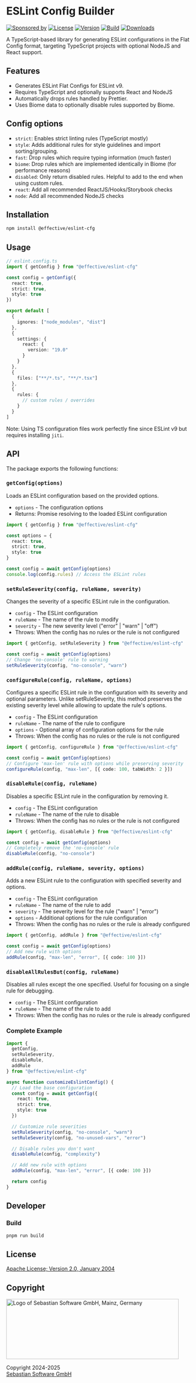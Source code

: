 # ESLint Config Builder

[![Sponsored by][sponsor-img]][sponsor] [![License][github-license-img]][github] [![Version][npm-version-img]][npm] [![Build][github-action-img]][github-actions] [![Downloads][npm-downloads-img]][npm]

[sponsor]: https://www.sebastian-software.de
[sponsor-img]: https://badgen.net/badge/Sponsored%20by/Sebastian%20Software/c41e54
[npm]: https://www.npmjs.com/package/@effective/eslint-cfg
[npm-downloads-img]: https://badgen.net/npm/dm/@effective/eslint-cfg
[npm-version-img]: https://badgen.net/npm/v/@effective/eslint-cfg
[github]: https://github.com/sebastian-software/effective-eslint-cfg
[github-actions]: https://github.com/sebastian-software/effective-eslint-cfg/actions/
[github-license-img]: https://badgen.net/github/license/sebastian-software/effective-eslint-cfg
[github-action-img]: https://github.com/sebastian-software/effective-eslint-cfg/actions/workflows/node.js.yml/badge.svg

A TypeScript-based library for generating ESLint configurations in the Flat Config format, targeting TypeScript projects with optional NodeJS and React support.

## Features

- Generates ESLint Flat Configs for ESLint v9.
- Requires TypeScript and optionally supports React and NodeJS
- Automatically drops rules handled by Prettier.
- Uses Biome data to optionally disable rules supported by Biome.

## Config options

- `strict`: Enables strict linting rules (TypeScript mostly)
- `style`: Adds additional rules for style guidelines and import sorting/grouping.
- `fast`: Drop rules which require typing information (much faster)
- `biome`: Drop rules which are implemented identically in Biome (for performance reasons)
- `disabled`: Only return disabled rules. Helpful to add to the end when using custom rules.
- `react`: Add all recommended ReactJS/Hooks/Storybook checks
- `node`: Add all recommended NodeJS checks

## Installation

```bash
npm install @effective/eslint-cfg
```

## Usage

```ts
// eslint.config.ts
import { getConfig } from "@effective/eslint-cfg"

const config = getConfig({
  react: true,
  strict: true,
  style: true
})

export default [
  {
    ignores: ["node_modules", "dist"]
  },
  {
    settings: {
      react: {
        version: "19.0"
      }
    }
  },
  {
    files: ["**/*.ts", "**/*.tsx"]
  },
  {
    rules: {
      // custom rules / overrides
    }
  }
]
```

Note: Using TS configuration files work perfectly fine since ESLint v9 but requires installing `jiti`.

## API

The package exports the following functions:

### `getConfig(options)`

Loads an ESLint configuration based on the provided options.

- `options` - The configuration options
- Returns: Promise resolving to the loaded ESLint configuration

```ts
import { getConfig } from "@effective/eslint-cfg"

const options = {
  react: true,
  strict: true,
  style: true
}

const config = await getConfig(options)
console.log(config.rules) // Access the ESLint rules
```

### `setRuleSeverity(config, ruleName, severity)`

Changes the severity of a specific ESLint rule in the configuration.

- `config` - The ESLint configuration
- `ruleName` - The name of the rule to modify
- `severity` - The new severity level ("error" | "warn" | "off")
- Throws: When the config has no rules or the rule is not configured

```ts
import { getConfig, setRuleSeverity } from "@effective/eslint-cfg"

const config = await getConfig(options)
// Change 'no-console' rule to warning
setRuleSeverity(config, "no-console", "warn")
```

### `configureRule(config, ruleName, options)`

Configures a specific ESLint rule in the configuration with its severity and optional parameters. Unlike setRuleSeverity, this method preserves the existing severity level while allowing to update the rule's options.

- `config` - The ESLint configuration
- `ruleName` - The name of the rule to configure
- `options` - Optional array of configuration options for the rule
- Throws: When the config has no rules or the rule is not configured

```ts
import { getConfig, configureRule } from "@effective/eslint-cfg"

const config = await getConfig(options)
// Configure 'max-len' rule with options while preserving severity
configureRule(config, "max-len", [{ code: 100, tabWidth: 2 }])
```

### `disableRule(config, ruleName)`

Disables a specific ESLint rule in the configuration by removing it.

- `config` - The ESLint configuration
- `ruleName` - The name of the rule to disable
- Throws: When the config has no rules or the rule is not configured

```ts
import { getConfig, disableRule } from "@effective/eslint-cfg"

const config = await getConfig(options)
// Completely remove the 'no-console' rule
disableRule(config, "no-console")
```

### `addRule(config, ruleName, severity, options)`

Adds a new ESLint rule to the configuration with specified severity and options.

- `config` - The ESLint configuration
- `ruleName` - The name of the rule to add
- `severity` - The severity level for the rule ("warn" | "error")
- `options` - Additional options for the rule configuration
- Throws: When the config has no rules or the rule is already configured

```ts
import { getConfig, addRule } from "@effective/eslint-cfg"

const config = await getConfig(options)
// Add new rule with options
addRule(config, "max-len", "error", [{ code: 100 }])
```

### `disableAllRulesBut(config, ruleName)`

Disables all rules except the one specified. Useful for focusing on a single rule for debugging.

- `config` - The ESLint configuration
- `ruleName` - The name of the rule to add
- Throws: When the config has no rules or the rule is already configured

### Complete Example

```ts
import {
  getConfig,
  setRuleSeverity,
  disableRule,
  addRule
} from "@effective/eslint-cfg"

async function customizeEslintConfig() {
  // Load the base configuration
  const config = await getConfig({
    react: true,
    strict: true,
    style: true
  })

  // Customize rule severities
  setRuleSeverity(config, "no-console", "warn")
  setRuleSeverity(config, "no-unused-vars", "error")

  // Disable rules you don't want
  disableRule(config, "complexity")

  // Add new rule with options
  addRule(config, "max-len", "error", [{ code: 100 }])

  return config
}
```

## Developer

### Build

```bash
pnpm run build
```

## License

[Apache License; Version 2.0, January 2004](http://www.apache.org/licenses/LICENSE-2.0)

## Copyright

<img src="https://cdn.rawgit.com/sebastian-software/sebastian-software-brand/0d4ec9d6/sebastiansoftware-en.svg" alt="Logo of Sebastian Software GmbH, Mainz, Germany" width="460" height="160"/>

Copyright 2024-2025<br/>[Sebastian Software GmbH](https://www.sebastian-software.de)
